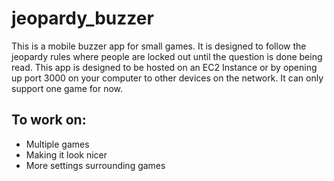 # jeopardy_buzzer
This is a mobile buzzer app for small games. It is designed to follow the jeopardy rules where people are locked out until the question is done being read.
This app is designed to be hosted on an EC2 Instance or by opening up port 3000 on your computer to other devices on the network. It can only support one game for now.

## To work on:
- Multiple games
- Making it look nicer
- More settings surrounding games
